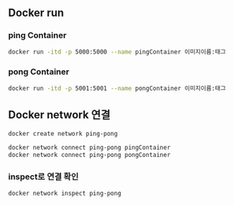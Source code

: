 ## Docker run

### ping Container
```bash
docker run -itd -p 5000:5000 --name pingContainer 이미지이름:태그
```

### pong Container
```bash
docker run -itd -p 5001:5001 --name pongContainer 이미지이름:태그
```

## Docker network 연결

```bash
docker create network ping-pong
```
```bash
docker network connect ping-pong pingContainer
docker network connect ping-pong pongContainer
```

### inspect로 연결 확인
```bash
docker network inspect ping-pong
```
